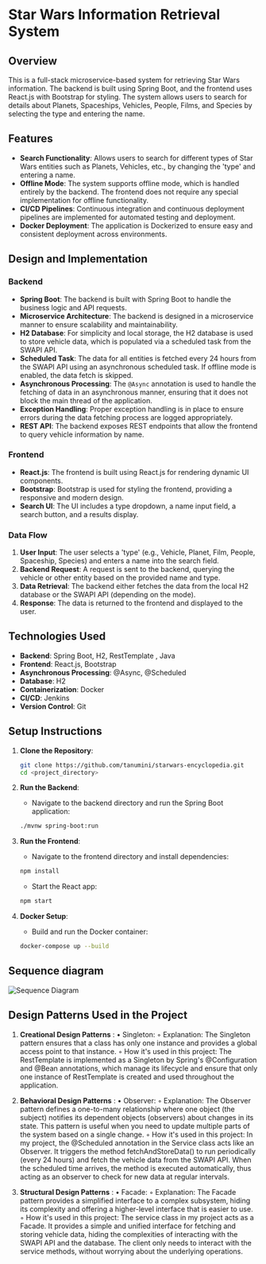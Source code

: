 
# Star Wars Information Retrieval System

## Overview

This is a full-stack microservice-based system for retrieving Star Wars information. The backend is built using Spring Boot, and the frontend uses React.js with Bootstrap for styling. The system allows users to search for details about Planets, Spaceships, Vehicles, People, Films, and Species by selecting the type and entering the name.

## Features

- **Search Functionality**: Allows users to search for different types of Star Wars entities such as Planets, Vehicles, etc., by changing the 'type' and entering a name.
- **Offline Mode**: The system supports offline mode, which is handled entirely by the backend. The frontend does not require any special implementation for offline functionality.
- **CI/CD Pipelines**: Continuous integration and continuous deployment pipelines are implemented for automated testing and deployment.
- **Docker Deployment**: The application is Dockerized to ensure easy and consistent deployment across environments.

## Design and Implementation

### Backend

- **Spring Boot**: The backend is built with Spring Boot to handle the business logic and API requests.
- **Microservice Architecture**: The backend is designed in a microservice manner to ensure scalability and maintainability.
- **H2 Database**: For simplicity and local storage, the H2 database is used to store vehicle data, which is populated via a scheduled task from the SWAPI API.
- **Scheduled Task**: The data for all entities is fetched every 24 hours from the SWAPI API using an asynchronous scheduled task. If offline mode is enabled, the data fetch is skipped.
- **Asynchronous Processing**: The `@Async` annotation is used to handle the fetching of data in an asynchronous manner, ensuring that it does not block the main thread of the application.
- **Exception Handling**: Proper exception handling is in place to ensure errors during the data fetching process are logged appropriately.
- **REST API**: The backend exposes REST endpoints that allow the frontend to query vehicle information by name.

### Frontend

- **React.js**: The frontend is built using React.js for rendering dynamic UI components.
- **Bootstrap**: Bootstrap is used for styling the frontend, providing a responsive and modern design.
- **Search UI**: The UI includes a type dropdown, a name input field, a search button, and a results display.

### Data Flow

1. **User Input**: The user selects a 'type' (e.g., Vehicle, Planet, Film, People, Spaceship, Species) and enters a name into the search field.
2. **Backend Request**: A request is sent to the backend, querying the vehicle or other entity based on the provided name and type.
3. **Data Retrieval**: The backend either fetches the data from the local H2 database or the SWAPI API (depending on the mode).
4. **Response**: The data is returned to the frontend and displayed to the user.

## Technologies Used

- **Backend**: Spring Boot, H2, RestTemplate , Java
- **Frontend**: React.js, Bootstrap
- **Asynchronous Processing**: @Async, @Scheduled
- **Database**: H2
- **Containerization**: Docker
- **CI/CD**: Jenkins
- **Version Control**: Git

## Setup Instructions

1. **Clone the Repository**:
   ```bash
   git clone https://github.com/tanumini/starwars-encyclopedia.git
   cd <project_directory>
   ```

2. **Run the Backend**:
    - Navigate to the backend directory and run the Spring Boot application:
   ```bash
   ./mvnw spring-boot:run
   ```

3. **Run the Frontend**:
    - Navigate to the frontend directory and install dependencies:
   ```bash
   npm install
   ```
    - Start the React app:
   ```bash
   npm start
   ```

4. **Docker Setup**:
    - Build and run the Docker container:
   ```bash
   docker-compose up --build
   ```
## Sequence diagram
![Sequence Diagram](SequenceDiagram.png)

## Design Patterns Used in the Project
1. **Creational Design Patterns** :
•	Singleton:
◦	Explanation: The Singleton pattern ensures that a class has only one instance and provides a global access point to that instance.
◦	How it's used in this project: The RestTemplate is implemented as a Singleton by Spring's @Configuration and @Bean annotations, which manage its lifecycle and ensure that only one instance of RestTemplate is created and used throughout the application.  

2. **Behavioral Design Patterns** :
•	Observer:
◦	Explanation: The Observer pattern defines a one-to-many relationship where one object (the subject) notifies its dependent objects (observers) about changes in its state. This pattern is useful when you need to update multiple parts of the system based on a single change.
◦	How it's used in this project: In my project, the @Scheduled annotation in the Service class acts like an Observer. It triggers the method fetchAndStoreData() to run periodically (every 24 hours) and fetch the vehicle data from the SWAPI API. When the scheduled time arrives, the method is executed automatically, thus acting as an observer to check for new data at regular intervals.  

3. **Structural Design Patterns** :
•	Facade:
◦	Explanation: The Facade pattern provides a simplified interface to a complex subsystem, hiding its complexity and offering a higher-level interface that is easier to use.
◦	How it's used in this project: The service class in my project acts as a Facade. It provides a simple and unified interface for fetching and storing vehicle data, hiding the complexities of interacting with the SWAPI API and the database. The client only needs to interact with the service methods, without worrying about the underlying operations.
